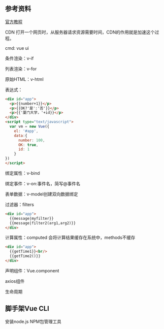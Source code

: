 ## 参考资料
[官方教程](https://cn.vuejs.org/)

CDN
打开一个网页时，从服务器请求资源需要时间，CDN的作用就是加速这个过程。

cmd: vue ui

条件渲染：v-if

列表渲染：v-for

原始HTML：v-html

表达式：
```HTML
<div id="app">
  <p>{{number+1}}</p>
  <p>{{OK?'是':'否'}}</p>
  <p>{{'厦门大学，'+id}}</p>
</div>
<script type="text/javascript">
  var vm = new Vue({
    el: '#app',
    data:{
      number: 100,
      OK: true,
      id: 1
    }
})
</script>
```

绑定属性：v-bind

绑定事件：v-on:事件名，简写@事件名

表单数据：v-model创建双向数据绑定

过滤器：filters
```HTML
<div id="app">
  {{message|myfilter}}
  {{message|filter2(arg1,arg2)}}
</div>
```

计算属性：computed
会将计算结果缓存在系统中，methods不缓存
```HTML
<div id="app">
  {{getTime1}}<br/>
  {{getTime2()}}
</div>
```

声明组件：Vue.component

axios组件

生命周期

## 脚手架Vue CLI
安装node.js
NPM包管理工具
